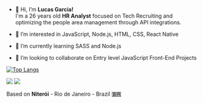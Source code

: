 - 👋 Hi, I’m <b>Lucas Garcia!</b>  
I'm a 26 years old <b>HR Analyst</b> focused on Tech Recruiting and optimizing the people area management through API integrations. 


- 👀 I’m interested in JavaScript, Node.js, HTML, CSS, React Native
- 🌱 I’m currently learning SASS and Node.js  
- 💞️ I’m looking to collaborate on Entry level JavaScript Front-End Projects


[![Top Langs](https://github-readme-stats.vercel.app/api/top-langs/?username=LucasG95&layout=compact)](https://github.com/LucasG95/github-readme-stats)

<!---
LucasG95/LucasG95 is a ✨ special ✨ repository because its `README.md` (this file) appears on your GitHub profile.
You can click the Preview link to take a look at your changes.
--->

 
  <a href="https://instagram.com/lu.kegr" target="_blank"><img src="https://img.shields.io/badge/-Instagram-%23E4405F?style=for-the-badge&logo=instagram&logoColor=white" target="_blank"></a>
  <a href="https://www.linkedin.com/in/lgarcia95/" target="_blank"><img src="https://img.shields.io/badge/-LinkedIn-%230077B5?style=for-the-badge&logo=linkedin&logoColor=white" target="_blank"></a>

Based on <b>Niterói</b> - Rio de Janeiro - Brazil <b>🇧🇷</b>
